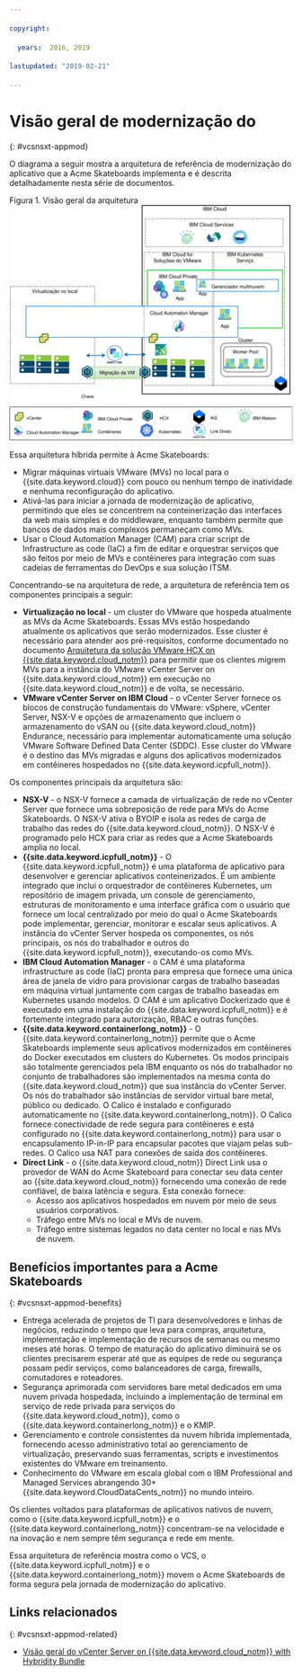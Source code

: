 ```yaml
---

copyright:

  years:  2016, 2019

lastupdated: "2019-02-21"

---
```


# Visão geral de modernização do
{: #vcsnsxt-appmod}

O diagrama a seguir mostra a arquitetura de referência de modernização do aplicativo que a Acme Skateboards implementa e é descrita detalhadamente nesta série de documentos.

Figura 1. Visão geral da arquitetura
![Diagrama de visão geral da arquitetura](vcsnsxt-aod.svg)

Essa arquitetura híbrida permite à Acme Skateboards:
- Migrar máquinas virtuais VMware (MVs) no local para o {{site.data.keyword.cloud}} com pouco ou nenhum tempo de inatividade e nenhuma reconfiguração do aplicativo.
-	Ativá-las para iniciar a jornada de modernização de aplicativo, permitindo que eles se concentrem na conteinerização das interfaces da web mais simples e do middleware, enquanto também permite que bancos de dados mais complexos permaneçam como MVs.
-	Usar o Cloud Automation Manager (CAM) para criar script de Infrastructure as code (IaC) a fim de editar e orquestrar serviços que são feitos por meio de MVs e contêineres para integração com suas cadeias de ferramentas do DevOps e sua solução ITSM.

Concentrando-se na arquitetura de rede, a arquitetura de referência tem os componentes principais a seguir:
- **Virtualização no local** - um cluster do VMware que hospeda atualmente as MVs da Acme Skateboards. Essas MVs estão hospedando atualmente os aplicativos que serão modernizados. Esse cluster é necessário para atender aos pré-requisitos, conforme documentado no documento [Arquitetura da solução VMware HCX on {{site.data.keyword.cloud_notm}}](https://www.ibm.com/cloud/garage/files/HCX_Architecture_Design.pdf) para permitir que os clientes migrem MVs para a instância do VMware vCenter Server on {{site.data.keyword.cloud_notm}} em execução no {{site.data.keyword.cloud_notm}} e de volta, se necessário.
- **VMware vCenter Server on IBM Cloud** - o vCenter Server fornece os blocos de construção fundamentais do VMware: vSphere, vCenter Server, NSX-V e opções de armazenamento que incluem o armazenamento do vSAN ou {{site.data.keyword.cloud_notm}} Endurance, necessário para implementar automaticamente uma solução VMware Software Defined Data Center (SDDC). Esse cluster do VMware é o destino das MVs migradas e alguns dos aplicativos modernizados em contêineres hospedados no {{site.data.keyword.icpfull_notm}}.

Os componentes principais da arquitetura são:
- **NSX-V** - o NSX-V fornece a camada de virtualização de rede no vCenter Server que fornece uma sobreposição de rede para MVs do Acme Skateboards. O NSX-V ativa o BYOIP e isola as redes de carga de trabalho das redes do {{site.data.keyword.cloud_notm}}. O NSX-V é programado pelo HCX para criar as redes que a Acme Skateboards amplia no local.
- **{{site.data.keyword.icpfull_notm}}** - O {{site.data.keyword.icpfull_notm}} é uma plataforma de aplicativo para desenvolver e gerenciar aplicativos conteinerizados. É um ambiente integrado que inclui o orquestrador de contêineres Kubernetes, um repositório de imagem privada, um console de gerenciamento, estruturas de monitoramento e uma interface gráfica com o usuário que fornece um local centralizado por meio do qual o Acme Skateboards pode implementar, gerenciar, monitorar e escalar seus aplicativos. A instância do vCenter Server hospeda os componentes, os nós principais, os nós do trabalhador e outros do {{site.data.keyword.icpfull_notm}}, executando-os como MVs.
- **IBM Cloud Automation Manager** - o CAM é uma plataforma infrastructure as code (IaC) pronta para empresa que fornece uma única área de janela de vidro para provisionar cargas de trabalho baseadas em máquina virtual juntamente com cargas de trabalho baseadas em Kubernetes usando modelos. O CAM é um aplicativo Dockerizado que é executado em uma instalação do {{site.data.keyword.icpfull_notm}} e é fortemente integrado para autorização, RBAC e outras funções.
- **{{site.data.keyword.containerlong_notm}}** - O {{site.data.keyword.containerlong_notm}} permite que o Acme Skateboards implemente seus aplicativos modernizados em contêineres do Docker executados em clusters do Kubernetes. Os modos principais são totalmente gerenciados pela IBM enquanto os nós do trabalhador no conjunto de trabalhadores são implementados na mesma conta do {{site.data.keyword.cloud_notm}} que sua instância do vCenter Server. Os nós do trabalhador são instâncias de servidor virtual bare metal, público ou dedicado. O Calico é instalado e configurado automaticamente no {{site.data.keyword.containerlong_notm}}. O Calico fornece conectividade de rede segura para contêineres e está configurado no {{site.data.keyword.containerlong_notm}} para usar o encapsulamento IP-in-IP para encapsular pacotes que viajam pelas sub-redes. O Calico usa NAT para conexões de saída dos contêineres.
- **Direct Link** - o {{site.data.keyword.cloud_notm}} Direct Link usa o provedor de WAN do Acme Skateboard para conectar seu data center ao {{site.data.keyword.cloud_notm}} fornecendo uma conexão de rede confiável, de baixa latência e segura. Esta conexão fornece:
  - Acesso aos aplicativos hospedados em nuvem por meio de seus usuários corporativos.
  - Tráfego entre MVs no local e MVs de nuvem.
  - Tráfego entre sistemas legados no data center no local e nas MVs de nuvem.

## Benefícios importantes para a Acme Skateboards
{: #vcsnsxt-appmod-benefits}

- Entrega acelerada de projetos de TI para desenvolvedores e linhas de negócios, reduzindo o tempo que leva para compras, arquitetura, implementação e implementação de recursos de semanas ou mesmo meses até horas. O tempo de maturação do aplicativo diminuirá se os clientes precisarem esperar até que as equipes de rede ou segurança possam pedir serviços, como balanceadores de carga, firewalls, comutadores e roteadores.
- Segurança aprimorada com servidores bare metal dedicados em uma nuvem privada hospedada, incluindo a implementação de terminal em serviço de rede privada para serviços do {{site.data.keyword.cloud_notm}}, como o {{site.data.keyword.containerlong_notm}} e o KMIP.
- Gerenciamento e controle consistentes da nuvem híbrida implementada, fornecendo acesso administrativo total ao gerenciamento de virtualização, preservando suas ferramentas, scripts e investimentos existentes do VMware em treinamento.
- Conhecimento do VMware em escala global com o IBM Professional and Managed Services abrangendo 30+ {{site.data.keyword.CloudDataCents_notm}} no mundo inteiro.

Os clientes voltados para plataformas de aplicativos nativos de nuvem, como o {{site.data.keyword.icpfull_notm}} e o {{site.data.keyword.containerlong_notm}} concentram-se na velocidade e na inovação e nem sempre têm segurança e rede em mente.

Essa arquitetura de referência mostra como o VCS, o {{site.data.keyword.icpfull_notm}} e o {{site.data.keyword.containerlong_notm}} movem o Acme Skateboards de forma segura pela jornada de modernização do aplicativo.

## Links relacionados
{: #vcsnsxt-appmod-related}

* [Visão geral do vCenter Server on {{site.data.keyword.cloud_notm}} with Hybridity Bundle](/docs/services/vmwaresolutions/archiref/vcs?topic=vmware-solutions-vcs-hybridity-intro)
